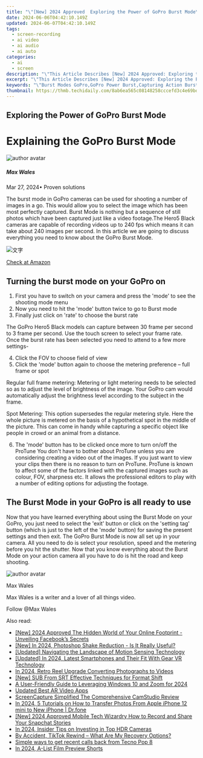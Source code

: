 ```yaml
---
title: "\"[New] 2024 Approved  Exploring the Power of GoPro Burst Mode\""
date: 2024-06-06T04:42:10.149Z
updated: 2024-06-07T04:42:10.149Z
tags: 
  - screen-recording
  - ai video
  - ai audio
  - ai auto
categories: 
  - ai
  - screen
description: "\"This Article Describes [New] 2024 Approved: Exploring the Power of GoPro Burst Mode\""
excerpt: "\"This Article Describes [New] 2024 Approved: Exploring the Power of GoPro Burst Mode\""
keywords: "\"Burst Modes GoPro,GoPro Power Burst,Capturing Action Burst,High-Speed GoPro Video,Dynamic GoPro Shooting,Burst Mode Cinematic,Action Sequence with GoPro\""
thumbnail: https://thmb.techidaily.com/8ab6ea565c08148258cccefd3c4e69bde02c4b3dbfe57b65bd55e5629cfc57b6.jpg
---
```


## Exploring the Power of GoPro Burst Mode

# Explaining the GoPro Burst Mode

![author avatar](https://images.wondershare.com/filmora/article-images/max-wales-author.jpg)

##### Max Wales

 Mar 27, 2024• Proven solutions

 The burst mode in GoPro cameras can be used for shooting a number of images in a go. This would allow you to select the image which has been most perfectly captured. Burst Mode is nothing but a sequence of still photos which have been captured just like a video footage.The Hero5 Black cameras are capable of recording videos up to 240 fps which means it can take about 240 images per second. In this article we are going to discuss everything you need to know about the GoPro Burst Mode.

![文字](https://images.wondershare.com/filmora/article-images/gopro-hero5-black-1.jpg)

[Check at Amazon](https://www.amazon.com/gp/product/B01M14ATO0/ref=as%5Fli%5Ftl?ie=UTF8&tag=vs-flora-20&camp=1789&creative=9325&linkCode=as2&creativeASIN=B01M14ATO0&linkId=5ce54ea937ecffa6b1b8056b6922abaa)

## Turning the burst mode on your GoPro on

1. First you have to switch on your camera and press the 'mode' to see the shooting mode menu
2. Now you need to hit the 'mode' button twice to go to Burst mode
3. Finally just click on 'rate' to choose the burst rate

 The GoPro Hero5 Black models can capture between 30 frame per second to 3 frame per second. Use the touch screen to select your frame rate. Once the burst rate has been selected you need to attend to a few more settings-

4. Click the FOV to choose field of view
5. Click the 'mode' button again to choose the metering preference – full frame or spot

 Regular full frame metering: Metering or light metering needs to be selected so as to adjust the level of brightness of the image. Your GoPro cam would automatically adjust the brightness level according to the subject in the frame.

 Spot Metering: This option supersedes the regular metering style. Here the whole picture is metered on the basis of a hypothetical spot in the middle of the picture. This can come in handy while capturing a specific object like people in crowd or an animal from a distance.

6. The 'mode' button has to be clicked once more to turn on/off the ProTune You don't have to bother about ProTune unless you are considering creating a video out of the images. If you just want to view your clips then there is no reason to turn on ProTune. ProTune is known to affect some of the factors linked with the captured images such as colour, FOV, sharpness etc. It allows the professional editors to play with a number of editing options for adjusting the footage.

## The Burst Mode in your GoPro is all ready to use

 Now that you have learned everything about using the Burst Mode on your GoPro, you just need to select the 'exit' button or click on the 'setting tag' button (which is just to the left of the 'mode' button) for saving the present settings and then exit. The GoPro Burst Mode is now all set up in your camera. All you need to do is select your resolution, speed and the metering before you hit the shutter. Now that you know everything about the Burst Mode on your action camera all you have to do is hit the road and keep shooting.

![author avatar](https://images.wondershare.com/filmora/article-images/max-wales-author.jpg)

Max Wales

Max Wales is a writer and a lover of all things video.

Follow @Max Wales


<ins class="adsbygoogle"
     style="display:block"
     data-ad-format="autorelaxed"
     data-ad-client="ca-pub-7571918770474297"
     data-ad-slot="1223367746"></ins>



<ins class="adsbygoogle"
     style="display:block"
     data-ad-client="ca-pub-7571918770474297"
     data-ad-slot="8358498916"
     data-ad-format="auto"
     data-full-width-responsive="true"></ins>


<span class="atpl-alsoreadstyle">Also read:</span>
<div><ul>
<li><a href="https://vp-tips.techidaily.com/new-2024-approved-the-hidden-world-of-your-online-footprint-unveiling-facebooks-secrets/"><u>[New] 2024 Approved  The Hidden World of Your Online Footprint - Unveiling Facebook’s Secrets</u></a></li>
<li><a href="https://vp-tips.techidaily.com/new-in-2024-photoshop-shake-reduction-is-it-really-useful/"><u>[New] In 2024, Photoshop Shake Reduction - Is It Really Useful?</u></a></li>
<li><a href="https://vp-tips.techidaily.com/updated-navigating-the-landscape-of-motion-sensing-technology/"><u>[Updated] Navigating the Landscape of Motion Sensing Technology</u></a></li>
<li><a href="https://vp-tips.techidaily.com/updated-in-2024-latest-smartphones-and-their-fit-with-gear-vr-technology/"><u>[Updated] In 2024, Latest Smartphones and Their Fit With Gear VR Technology</u></a></li>
<li><a href="https://vp-tips.techidaily.com/in-2024-retro-reel-upgrade-converting-photographs-to-videos/"><u>In 2024, Retro Reel Upgrade  Converting Photographs to Videos</u></a></li>
<li><a href="https://vp-tips.techidaily.com/new-sub-from-srt-effective-techniques-for-format-shift/"><u>[New] SUB From SRT  Effective Techniques for Format Shift</u></a></li>
<li><a href="https://vp-tips.techidaily.com/a-user-friendly-guide-to-leveraging-windows-10-and-zoom-for-2024/"><u>A User-Friendly Guide to Leveraging Windows 10 and Zoom for 2024</u></a></li>
<li><a href="https://ai-editing-video.techidaily.com/updated-best-ar-video-apps/"><u>Updated Best AR Video Apps</u></a></li>
<li><a href="https://remote-screen-capture.techidaily.com/screencapture-simplified-the-comprehensive-camstudio-review/"><u>ScreenCapture Simplified  The Comprehensive CamStudio Review</u></a></li>
<li><a href="https://iphone-transfer.techidaily.com/in-2024-5-tutorials-on-how-to-transfer-photos-from-apple-iphone-12-mini-to-new-iphone-drfone-by-drfone-transfer-from-ios/"><u>In 2024, 5 Tutorials on How to Transfer Photos From Apple iPhone 12 mini to New iPhone | Dr.fone</u></a></li>
<li><a href="https://snapchat-videos.techidaily.com/new-2024-approved-mobile-tech-wizardry-how-to-record-and-share-your-snapchat-stories/"><u>[New] 2024 Approved  Mobile Tech Wizardry  How to Record and Share Your Snapchat Stories</u></a></li>
<li><a href="https://extra-support.techidaily.com/in-2024-insider-tips-on-investing-in-top-hdr-cameras/"><u>In 2024, Insider Tips on Investing in Top HDR Cameras</u></a></li>
<li><a href="https://tiktok-videos.techidaily.com/by-accident-tiktok-rewind-what-are-my-recovery-options/"><u>By Accident, TikTok Rewind – What Are My Recovery Options?</u></a></li>
<li><a href="https://techidaily.com/simple-ways-to-get-recent-calls-back-from-tecno-pop-8-by-fonelab-android-recover-call-logs/"><u>Simple ways to get recent calls back from Tecno Pop 8</u></a></li>
<li><a href="https://extra-hints.techidaily.com/in-2024-a-list-film-preview-shorts/"><u>In 2024, A-List Film Preview Shorts</u></a></li>
</ul></div>
